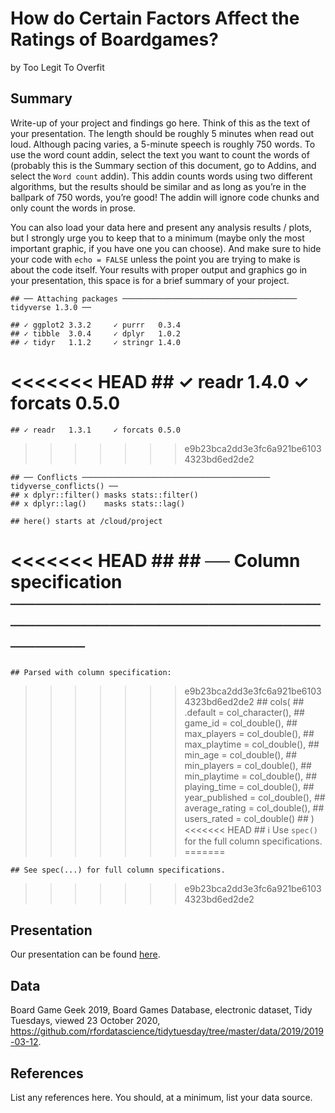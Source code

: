 How do Certain Factors Affect the Ratings of Boardgames?
================
by Too Legit To Overfit

## Summary

Write-up of your project and findings go here. Think of this as the text
of your presentation. The length should be roughly 5 minutes when read
out loud. Although pacing varies, a 5-minute speech is roughly 750
words. To use the word count addin, select the text you want to count
the words of (probably this is the Summary section of this document, go
to Addins, and select the `Word count` addin). This addin counts words
using two different algorithms, but the results should be similar and as
long as you’re in the ballpark of 750 words, you’re good\! The addin
will ignore code chunks and only count the words in prose.

You can also load your data here and present any analysis results /
plots, but I strongly urge you to keep that to a minimum (maybe only the
most important graphic, if you have one you can choose). And make sure
to hide your code with `echo = FALSE` unless the point you are trying to
make is about the code itself. Your results with proper output and
graphics go in your presentation, this space is for a brief summary of
your project.

    ## ── Attaching packages ─────────────────────────────────────── tidyverse 1.3.0 ──

    ## ✓ ggplot2 3.3.2     ✓ purrr   0.3.4
    ## ✓ tibble  3.0.4     ✓ dplyr   1.0.2
    ## ✓ tidyr   1.1.2     ✓ stringr 1.4.0
<<<<<<< HEAD
    ## ✓ readr   1.4.0     ✓ forcats 0.5.0
=======
    ## ✓ readr   1.3.1     ✓ forcats 0.5.0
>>>>>>> e9b23bca2dd3e3fc6a921be61034323bd6ed2de2

    ## ── Conflicts ────────────────────────────────────────── tidyverse_conflicts() ──
    ## x dplyr::filter() masks stats::filter()
    ## x dplyr::lag()    masks stats::lag()

    ## here() starts at /cloud/project

<<<<<<< HEAD
    ## 
    ## ── Column specification ────────────────────────────────────────────────────────
=======
    ## Parsed with column specification:
>>>>>>> e9b23bca2dd3e3fc6a921be61034323bd6ed2de2
    ## cols(
    ##   .default = col_character(),
    ##   game_id = col_double(),
    ##   max_players = col_double(),
    ##   max_playtime = col_double(),
    ##   min_age = col_double(),
    ##   min_players = col_double(),
    ##   min_playtime = col_double(),
    ##   playing_time = col_double(),
    ##   year_published = col_double(),
    ##   average_rating = col_double(),
    ##   users_rated = col_double()
    ## )
<<<<<<< HEAD
    ## ℹ Use `spec()` for the full column specifications.
=======

    ## See spec(...) for full column specifications.
>>>>>>> e9b23bca2dd3e3fc6a921be61034323bd6ed2de2

## Presentation

Our presentation can be found [here](presentation/presentation.html).

## Data

Board Game Geek 2019, Board Games Database, electronic dataset, Tidy
Tuesdays, viewed 23 October 2020,
<https://github.com/rfordatascience/tidytuesday/tree/master/data/2019/2019-03-12>.

## References

List any references here. You should, at a minimum, list your data
source.
